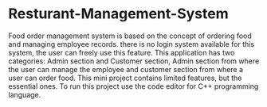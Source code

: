 # Resturant-Management-System
Food order management system is based on the concept of ordering food and managing employee records. there is no login system available for  this system, the user can freely use this feature. This application has two categories: Admin section and Customer section, Admin section from  where the user can manage the employee and customer section from where a user can order food. This mini project contains limited features, but  the essential ones. To run this project use the code editor for C++ programming language.
